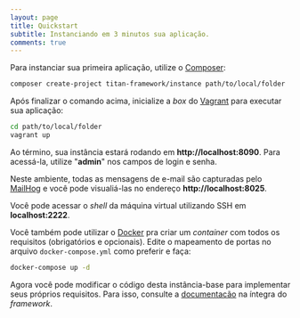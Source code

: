 ```yaml
---
layout: page
title: Quickstart
subtitle: Instanciando em 3 minutos sua aplicação.
comments: true
---
```


Para instanciar sua primeira aplicação, utilize o [Composer](https://getcomposer.org):

```bash
composer create-project titan-framework/instance path/to/local/folder
```

Após finalizar o comando acima, inicialize a *box* do [Vagrant](https://vagrantup.com) para executar sua aplicação:

```bash
cd path/to/local/folder
vagrant up
```

Ao término, sua instância estará rodando em **http://localhost:8090**. Para acessá-la, utilize "**admin**" nos campos de login e senha.

Neste ambiente, todas as mensagens de e-mail são capturadas pelo [MailHog](https://github.com/mailhog/MailHog) e você pode visualiá-las no endereço **http://localhost:8025**.

Você pode acessar o _shell_ da máquina virtual utilizando SSH em **localhost:2222**.

Você também pode utilizar o [Docker](https://docker.com) pra criar um _container_ com todos os requisitos (obrigatórios e opcionais). Edite o mapeamento de portas no arquivo ```docker-compose.yml``` como preferir e faça:

```bash
docker-compose up -d
```

Agora você pode modificar o código desta instância-base para implementar seus próprios requisitos. Para isso, consulte a [documentacão](/docs/preface) na íntegra do *framework*.
